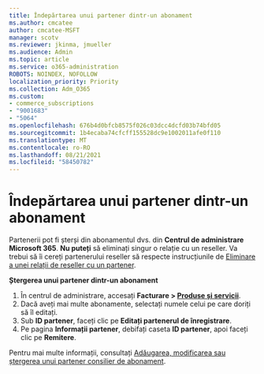 ```yaml
---
title: Îndepărtarea unui partener dintr-un abonament
ms.author: cmcatee
author: cmcatee-MSFT
manager: scotv
ms.reviewer: jkinma, jmueller
ms.audience: Admin
ms.topic: article
ms.service: o365-administration
ROBOTS: NOINDEX, NOFOLLOW
localization_priority: Priority
ms.collection: Adm_O365
ms.custom:
- commerce_subscriptions
- "9001683"
- "5064"
ms.openlocfilehash: 676b4d0bfcb8575f026c03dcc4dcfd03b74bfd05
ms.sourcegitcommit: 1b4ecaba74cfcff155528dc9e1002011afe0f110
ms.translationtype: MT
ms.contentlocale: ro-RO
ms.lasthandoff: 08/21/2021
ms.locfileid: "58450782"
---
```

# <a name="remove-a-partner-from-a-subscription"></a>Îndepărtarea unui partener dintr-un abonament

Partenerii pot fi șterși din abonamentul dvs. din **Centrul de administrare Microsoft 365**. **Nu puteți** să eliminați singur o relație cu un reseller. Va trebui să îi cereți partenerului reseller să respecte instrucțiunile de [Eliminare a unei relații de reseller cu un partener](https://docs.microsoft.com/partner-center/remove-a-relationship).

**Ștergerea unui partener dintr-un abonament**

1. În centrul de administrare, accesați **Facturare > [Produse și servicii](https://go.microsoft.com/fwlink/p/?linkid=842054)**.
2. Dacă aveți mai multe abonamente, selectați numele celui pe care doriți să îl editați.
3. Sub **ID partener**, faceți clic pe **Editați partenerul de înregistrare**.
4. Pe pagina **Informații partener**, debifați caseta **ID partener**, apoi faceți clic pe **Remitere**.

Pentru mai multe informații, consultați [Adăugarea, modificarea sau ștergerea unui partener consilier de abonament](https://docs.microsoft.com/microsoft-365/admin/misc/add-partner?view=o365-worldwide).
